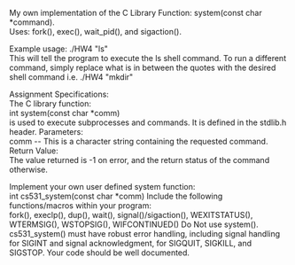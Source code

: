 My own implementation of the C Library Function: system(const char *command). \
Uses: fork(), exec(), wait_pid(), and sigaction().

Example usage: ./HW4 "ls"\
This will tell the program to execute the ls shell command. To run a different command, simply replace what is in between the quotes with the desired shell command i.e. ./HW4 "mkdir"

Assignment Specifications:\
The C library function:\
int system(const char *comm)\
is used to execute subprocesses and commands. It is defined in
the stdlib.h header.
Parameters:\
comm -- This is a character string containing the requested
command.
Return Value:\
The value returned is -1 on error, and the return status of the
command otherwise.

Implement your own user defined system function:\
int cs531_system(const char *comm)
Include the following functions/macros within your program:\
fork(), execlp(), dup(), wait(), signal()/sigaction(),
WEXITSTATUS(), WTERMSIG(), WSTOPSIG(), WIFCONTINUED()
Do Not use system().
cs531_system() must have robust error handling, including signal
handling for SIGINT and signal acknowledgment, for SIGQUIT,
SIGKILL, and SIGSTOP. Your code should be well documented.
